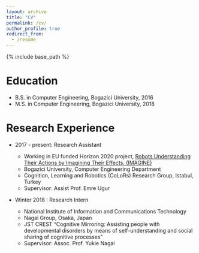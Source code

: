 ```yaml
---
layout: archive
title: "CV"
permalink: /cv/
author_profile: true
redirect_from:
  - /resume
---
```


{% include base_path %}

Education
======
* B.S. in Computer Engineering, Bogazici University, 2016
* M.S. in Computer Engineering, Bogazici University, 2018

Research Experience
======
* 2017 - present: Research Assistant
  * Working in EU funded Horizon 2020 project, [Robots Understanding Their Actions by Imagining Their Effects. (IMAGINE)](https://imagine-h2020.eu/start)
  * Bogazici University, Computer Engineering Department
  * Cognition, Learning and Robotics (CoLoRs) Research Group, Istabul, Turkey 
  * Supervisor: Assist Prof. Emre Ugur

* Winter 2018 : Research Intern
  * National Institute of Information and Communications Technology
  * Nagai Group, Osaka, Japan
  * JST CREST “Cognitive Mirroring: Assisting people with developmental disorders by means of self-understanding and social sharing of cognitive processes"
  * Supervisor: Assoc. Prof. Yukie Nagai
  


